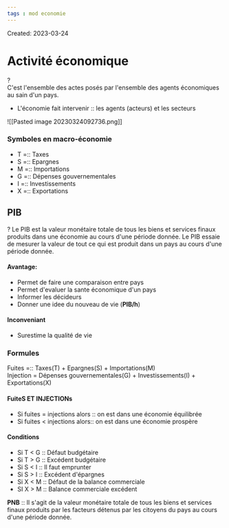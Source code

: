 ```yaml
---
tags : mod economie
---
```

Created: 2023-03-24

# Activité économique
?  
C'est l'ensemble des actes posés par l'ensemble des agents économiques au sain d'un pays.

- L'économie fait intervenir :: les agents (acteurs) et les secteurs


![[Pasted image 20230324092736.png]]

### Symboles en macro-économie
- T =:: Taxes
- S =:: Epargnes
- M =:: Importations
- G =:: Dépenses gouvernementales
- I =:: Investissements
- X =:: Exportations
## **PIB** 
?
Le PIB est la valeur monétaire totale de tous les biens et services finaux produits dans une économie au cours d'une période donnée.
Le PIB essaie de mesurer la valeur de tout ce qui est produit dans un pays au cours d'une période donnée.
#### Avantage:
- Permet de faire une comparaison entre pays
- Permet d'evaluer la sante économique d'un pays
- Informer les décideurs
- Donner une idee du nouveau de vie (**PIB/h**)
#### Inconveniant
- Surestime la qualité de vie

### Formules

Fuites =:: Taxes(T) + Epargnes(S) + Importations(M)  
Injection = Dépenses gouvernementales(G) + Investissements(I) + Exportations(X)

#### FuiteS ET INJECTIONs
- Si fuites = injections alors :: on est dans une économie équilibrée
- Si fuites < injections alors:: on est dans une économie prospère

#### Conditions
- Si T < G :: Défaut budgétaire
- Si T > G :: Excédent budgétaire
- Si S < I :: Il faut emprunter
- Si S > I :: Excédent d'épargnes
- Si X < M :: Défaut de la balance commerciale
- SI X > M :: Balance commerciale excédent

**PNB** :: Il s'agit de la valeur monétaire totale de tous les biens et services finaux produits par les facteurs détenus par les citoyens du pays au cours d'une période donnée.